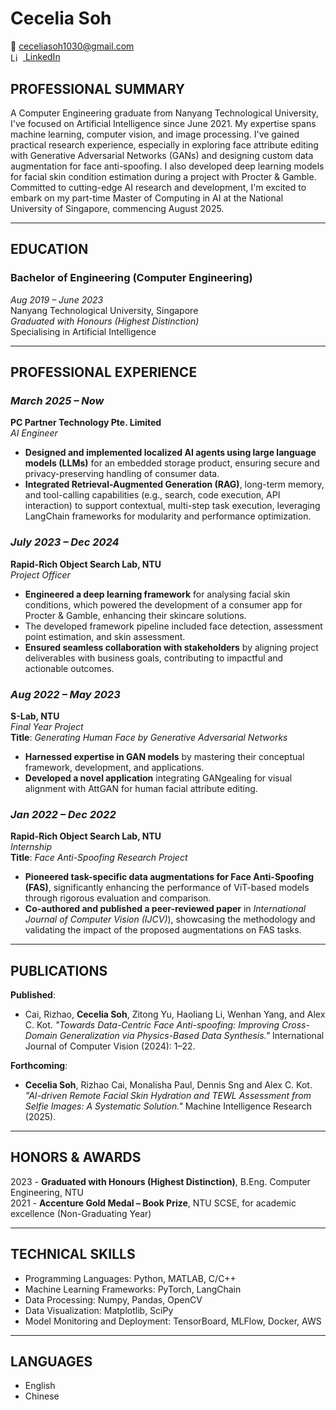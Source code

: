 # Cecelia Soh
📧 <a href="mailto:ceceliasoh1030@gmail.com">ceceliasoh1030@gmail.com</a><br>
<a href="https://www.linkedin.com/in/cecelia-soh-6b3522217/" target="_blank">
  <img src="https://cdn.jsdelivr.net/gh/simple-icons/simple-icons/icons/linkedin.svg" alt="LinkedIn" width="16" style="vertical-align:middle; margin-right:4px;">
  LinkedIn
</a>

## PROFESSIONAL SUMMARY

A Computer Engineering graduate from Nanyang Technological University, I've focused on Artificial Intelligence since June 2021. My expertise spans machine learning, computer vision, and image processing. I've gained practical research experience, especially in exploring face attribute editing with Generative Adversarial Networks (GANs) and designing custom data augmentation for face anti-spoofing. I also developed deep learning models for facial skin condition estimation during a project with Procter & Gamble. Committed to cutting-edge AI research and development, I'm excited to embark on my part-time Master of Computing in AI at the National University of Singapore, commencing August 2025.

---

## EDUCATION

### **Bachelor of Engineering (Computer Engineering)**  
_Aug 2019 – June 2023_ <br>
Nanyang Technological University, Singapore <br>
_Graduated with Honours (Highest Distinction)_  <br>
Specialising in Artificial Intelligence  

---

## PROFESSIONAL EXPERIENCE

### _March 2025 – Now_  
**PC Partner Technology Pte. Limited**  
_AI Engineer_
- **Designed and implemented localized AI agents using large language models (LLMs)** for an embedded storage product, ensuring secure and privacy-preserving handling of consumer data.
- **Integrated Retrieval-Augmented Generation (RAG)**, long-term memory, and tool-calling capabilities (e.g., search, code execution, API interaction) to support contextual, multi-step task execution, leveraging LangChain frameworks for modularity and performance optimization.


### _July 2023 – Dec 2024_  
**Rapid-Rich Object Search Lab, NTU**  
_Project Officer_
- **Engineered a deep learning framework** for analysing facial skin conditions, which powered the development of a consumer app for Procter & Gamble, enhancing their skincare solutions.
- The developed framework pipeline included face detection, assessment point estimation, and skin assessment.
- **Ensured seamless collaboration with stakeholders** by aligning project deliverables with business goals, contributing to impactful and actionable outcomes.


### _Aug 2022 – May 2023_  
**S-Lab, NTU**  
_Final Year Project_ <br>
**Title**: _Generating Human Face by Generative Adversarial Networks_  
- **Harnessed expertise in GAN models** by mastering their conceptual framework, development, and applications.
- **Developed a novel application** integrating GANgealing for visual alignment with AttGAN for human facial attribute editing.


### _Jan 2022 – Dec 2022_  
**Rapid-Rich Object Search Lab, NTU**  
_Internship_ <br>
**Title**: _Face Anti-Spoofing Research Project_  
- **Pioneered task-specific data augmentations for Face Anti-Spoofing (FAS)**, significantly enhancing the performance of ViT-based models through rigorous evaluation and comparison.
- **Co-authored and published a peer-reviewed paper** in *International Journal of Computer Vision (IJCV)*), showcasing the methodology and validating the impact of the proposed augmentations on FAS tasks.

---

## PUBLICATIONS

**Published**:  
- Cai, Rizhao, **Cecelia Soh**, Zitong Yu, Haoliang Li, Wenhan Yang, and Alex C. Kot. _"Towards Data-Centric Face Anti-spoofing: Improving Cross-Domain Generalization via Physics-Based Data Synthesis."_ International Journal of Computer Vision (2024): 1–22.

**Forthcoming**:  
- **Cecelia Soh**, Rizhao Cai, Monalisha Paul, Dennis Sng and Alex C. Kot. _"AI-driven Remote Facial Skin Hydration and TEWL Assessment from Selfie Images: A Systematic Solution."_ Machine Intelligence Research (2025).

---

## HONORS & AWARDS

2023 - **Graduated with Honours (Highest Distinction)**, B.Eng. Computer Engineering, NTU  
2021 - **Accenture Gold Medal – Book Prize**, NTU SCSE, for academic excellence (Non-Graduating Year)

---

## TECHNICAL SKILLS

- Programming Languages: Python, MATLAB, C/C++  
- Machine Learning Frameworks: PyTorch, LangChain  
- Data Processing: Numpy, Pandas, OpenCV  
- Data Visualization: Matplotlib, SciPy  
- Model Monitoring and Deployment: TensorBoard, MLFlow, Docker, AWS

---

## LANGUAGES

- English  
- Chinese
